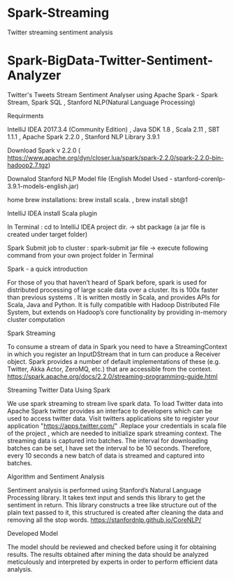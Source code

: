 # Spark-Streaming
Twitter streaming sentiment analysis

# Spark-BigData-Twitter-Sentiment-Analyzer

Twitter's Tweets Stream Sentiment Analyser using Apache Spark - Spark Stream, Spark SQL , Stanford NLP(Natural Language Processing)

Requirments

IntelliJ IDEA 2017.3.4 (Community Edition) , Java SDK 1.8 , Scala 2.11 , SBT 1.1.1 , Apache Spark 2.2.0 , Stanford NLP Library 3.9.1

Download Spark v 2.2.0 ( https://www.apache.org/dyn/closer.lua/spark/spark-2.2.0/spark-2.2.0-bin-hadoop2.7.tgz)

Downalod Stanford NLP Model file (English Model Used - stanford-corenlp-3.9.1-models-english.jar)

home brew installations: brew install scala.  , brew install sbt@1

IntelliJ IDEA install Scala plugin

In Terminal : cd to IntelliJ IDEA project dir. -> sbt package (a jar file is created under target folder)

Spark Submit job to cluster : spark-submit jar file ->  execute following command from your own project folder in Terminal

Spark - a quick introduction

For those of you that haven’t heard of Spark before, spark is used for distributed processing of large scale data over a cluster. Its is 100x faster than previous systems . It is written mostly in Scala, and provides APIs for Scala, Java and Python. It is fully compatible with Hadoop Distributed File System, but extends on Hadoop’s core functionality by providing in-memory cluster computation


Spark Streaming

To consume a stream of data in Spark you need to have a StreamingContext in which you register an InputDStream that in turn can produce a Receiver object. Spark provides a number of default implementations of these (e.g. Twitter, Akka Actor, ZeroMQ, etc.) that are accessible from the context.
https://spark.apache.org/docs/2.2.0/streaming-programming-guide.html

Streaming Twitter Data Using Spark

We use spark streaming to stream live spark data. To load Twitter data into Apache Spark twitter provides an interface to developers which can be used to access twitter data. Visit twitters applications site to register your application "https://apps.twitter.com/"  .Replace your credentials in scala file of the project ,  which are needed to initialize spark streaming context.
The streaming data is captured into batches. The interval for downloading batches can be set, I have set the interval to be 10 seconds. Therefore, every 10 seconds a new batch of data is streamed and captured into batches.

Algorithm and Sentiment Analysis

Sentiment analysis is performed using Stanford’s Natural Language Processing library. It takes text input and sends this library to get the sentiment in return. This library constructs a tree like structure out of the plain text passed to it, this structured is created after cleaning the data and removing all the stop words.
https://stanfordnlp.github.io/CoreNLP/

Developed Model

The model should be reviewed and checked before using it for obtaining results. The results obtained after mining the data should be analyzed meticulously and interpreted by experts in order to perform efficient data analysis.
